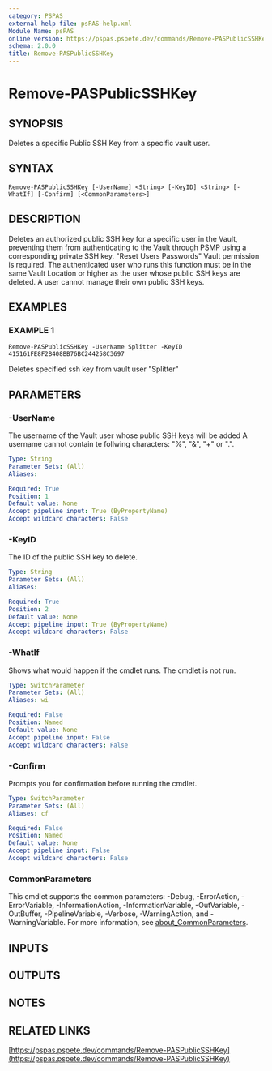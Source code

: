 ```yaml
---
category: PSPAS
external help file: psPAS-help.xml
Module Name: psPAS
online version: https://pspas.pspete.dev/commands/Remove-PASPublicSSHKey
schema: 2.0.0
title: Remove-PASPublicSSHKey
---
```


# Remove-PASPublicSSHKey

## SYNOPSIS
Deletes a specific Public SSH Key from a specific vault user.

## SYNTAX

```
Remove-PASPublicSSHKey [-UserName] <String> [-KeyID] <String> [-WhatIf] [-Confirm] [<CommonParameters>]
```

## DESCRIPTION
Deletes an authorized public SSH key for a specific user in the
Vault, preventing them from authenticating to the Vault through PSMP
using a corresponding private SSH key.
"Reset Users Passwords" Vault permission is required.
The authenticated user who runs this function must be in the same Vault
Location or higher as the user whose public SSH keys are deleted.
A user cannot manage their own public SSH keys.

## EXAMPLES

### EXAMPLE 1
```
Remove-PASPublicSSHKey -UserName Splitter -KeyID 415161FE8F2B408BB76BC244258C3697
```

Deletes specified ssh key from vault user "Splitter"

## PARAMETERS

### -UserName
The username of the Vault user whose public SSH keys will be added
A username cannot contain te follwing characters: "%", "&", "+" or ".".

```yaml
Type: String
Parameter Sets: (All)
Aliases:

Required: True
Position: 1
Default value: None
Accept pipeline input: True (ByPropertyName)
Accept wildcard characters: False
```

### -KeyID
The ID of the public SSH key to delete.

```yaml
Type: String
Parameter Sets: (All)
Aliases:

Required: True
Position: 2
Default value: None
Accept pipeline input: True (ByPropertyName)
Accept wildcard characters: False
```

### -WhatIf
Shows what would happen if the cmdlet runs.
The cmdlet is not run.

```yaml
Type: SwitchParameter
Parameter Sets: (All)
Aliases: wi

Required: False
Position: Named
Default value: None
Accept pipeline input: False
Accept wildcard characters: False
```

### -Confirm
Prompts you for confirmation before running the cmdlet.

```yaml
Type: SwitchParameter
Parameter Sets: (All)
Aliases: cf

Required: False
Position: Named
Default value: None
Accept pipeline input: False
Accept wildcard characters: False
```

### CommonParameters
This cmdlet supports the common parameters: -Debug, -ErrorAction, -ErrorVariable, -InformationAction, -InformationVariable, -OutVariable, -OutBuffer, -PipelineVariable, -Verbose, -WarningAction, and -WarningVariable. For more information, see [about_CommonParameters](http://go.microsoft.com/fwlink/?LinkID=113216).

## INPUTS

## OUTPUTS

## NOTES

## RELATED LINKS

[https://pspas.pspete.dev/commands/Remove-PASPublicSSHKey](https://pspas.pspete.dev/commands/Remove-PASPublicSSHKey)

